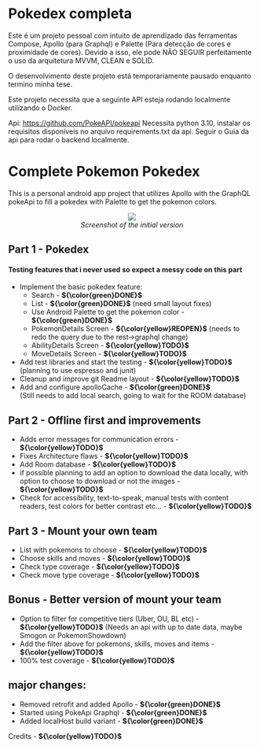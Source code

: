 # Pokedex completa <br>

Este é um projeto pessoal com intuito de aprendizado das ferramentas Compose, Apollo (para Graphql) e Palette (Para detecção de cores e proximidade de cores). Devido a isso, ele pode NÃO SEGUIR perfeitamente o uso da arquitetura MVVM, CLEAN e SOLID.<br>

O desenvolvimento deste projeto está temporariamente pausado enquanto termino minha tese.

Este projeto necessita que a seguinte API esteja rodando localmente utilizando o Docker.

Api: https://github.com/PokeAPI/pokeapi
Necessita python 3.10, instalar os requisitos disponíveis no arquivo requirements.txt da api.
Seguir o Guia da api para rodar o backend localmente.

# Complete Pokemon Pokedex <br>

This is a personal android app project that utilizes Apollo with the GraphQL pokeApi to fill a pokedex with Palette to get the pokemon colors. <br> 

<p align="center">
  <img src="https://github.com/GustavoEliseu/MyPokedexApp/assets/30469845/47b093bf-3540-46af-8b8f-3d0af269cefd"/><br>
  <em>Screenshot of the initial version</em>
</p>


## Part 1 - Pokedex <br>
#### Testing features that i never used so expect a messy code on this part <br>
* Implement the basic pokedex feature: <br>
  * Search - **${\color{green}DONE}$** <br>
  * List - **${\color{green}DONE}$** (need small layout fixes) <br>
  * Use Android Palette to get the pokemon color - ****${\color{green}DONE}$**** <br>
  * PokemonDetails Screen - **${\color{yellow}REOPEN}$** (needs to redo the query due to the rest->graphql change) <br>
  * AbilityDetails Screen - **${\color{yellow}TODO}$** <br>
  * MoveDetails Screen - **${\color{yellow}TODO}$** <br>
* Add test libraries and start the testing - **${\color{yellow}TODO}$** (planning to use espresso and junit) <br>
* Cleanup and improve git Readme layout - **${\color{yellow}TODO}$** <br>
* Add and configure apolloCache - **${\color{green}DONE}$**<br> (Still needs to add local search, going to wait for the ROOM database)

## Part 2 - Offline first and improvements <br>
* Adds error messages for communication errors - **${\color{yellow}TODO}$**<br>
* Fixes Architecture flaws - **${\color{yellow}TODO}$**<br>
* Add Room database - **${\color{yellow}TODO}$**<br>
* if possible planning to add an option to download the data locally, with option to choose to download or not the images - **${\color{yellow}TODO}$**<br>
* Check for accessibility, text-to-speak, manual tests with content readers, test colors for better contrast etc... - **${\color{yellow}TODO}$**<br>

## Part 3 - Mount your own team <br>
* List with pokemons to choose - **${\color{yellow}TODO}$**<br>
* Choose skills and moves - **${\color{yellow}TODO}$**<br>
* Check type coverage - **${\color{yellow}TODO}$** <br>
* Check move type coverage - **${\color{yellow}TODO}$**<br>

## Bonus - Better version of mount your team<br>
* Option to filter for competitive tiers (Uber, OU, BL etc) - **${\color{yellow}TODO}$** (Needs an api with up to date data, maybe Smogon or PokemonShowdown) <br>
* Add the filter above for pokemons, skills, moves and items - **${\color{yellow}TODO}$**<br>
* 100% test coverage - **${\color{yellow}TODO}$**<br>


## major changes:
* Removed retrofit and added Apollo - **${\color{green}DONE}$**
* Started using PokeApi Graphql - **${\color{green}DONE}$**
* Added localHost build variant - **${\color{green}DONE}$**

Credits - **${\color{yellow}TODO}$**<br> 
